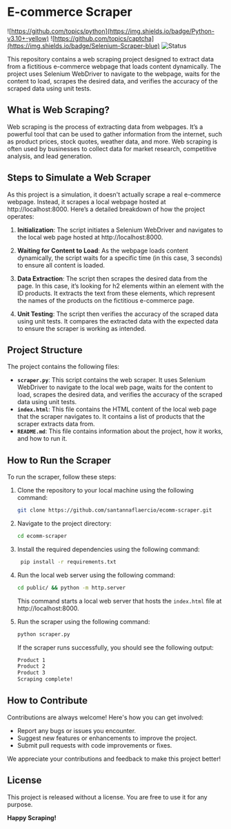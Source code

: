 # E-commerce Scraper

![https://github.com/topics/python](https://img.shields.io/badge/Python-v3.10+-yellow)
![https://github.com/topics/captcha](https://img.shields.io/badge/Selenium-Scraper-blue)
![Status](https://img.shields.io/badge/Status-Complete-yellowgreen)

This repository contains a web scraping project designed to extract data from a fictitious e-commerce webpage that loads
content dynamically. The project uses Selenium WebDriver to navigate to the webpage, waits for the content to load,
scrapes the desired data, and verifies the accuracy of the scraped data using unit tests.

## What is Web Scraping?

Web scraping is the process of extracting data from webpages. It’s a powerful tool that can be used to gather
information from the internet, such as product prices, stock quotes, weather data, and more. Web scraping is often used
by businesses to collect data for market research, competitive analysis, and lead generation.

## Steps to Simulate a Web Scraper

As this project is a simulation, it doesn't actually scrape a real e-commerce webpage. Instead, it scrapes a local
webpage hosted at http://localhost:8000. Here’s a detailed breakdown of how the project operates:

1. **Initialization**: The script initiates a Selenium WebDriver and navigates to the local web page hosted
   at http://localhost:8000.

2. **Waiting for Content to Load**: As the webpage loads content dynamically, the script waits for a specific time (in
   this case, 3 seconds) to ensure all content is loaded.

3. **Data Extraction**: The script then scrapes the desired data from the page. In this case, it’s looking for h2
   elements within an element with the ID products. It extracts the text from these elements, which represent the names
   of the products on the fictitious e-commerce page.

4. **Unit Testing**: The script then verifies the accuracy of the scraped data using unit tests. It compares the
   extracted data with the expected data to ensure the scraper is working as intended.

## Project Structure

The project contains the following files:

- **`scraper.py`**: This script contains the web scraper. It uses Selenium WebDriver to navigate to the local web page,
  waits for the content to load, scrapes the desired data, and verifies the accuracy of the scraped data using unit
  tests.
- **`index.html`**: This file contains the HTML content of the local web page that the scraper navigates to. It contains
  a list of products that the scraper extracts data from.
- **`README.md`**: This file contains information about the project, how it works, and how to run it.

## How to Run the Scraper

To run the scraper, follow these steps:

1. Clone the repository to your local machine using the following command:

   ```bash
   git clone https://github.com/santannaflaercio/ecomm-scraper.git
    ```

2. Navigate to the project directory:

   ```bash
   cd ecomm-scraper
   ```

3. Install the required dependencies using the following command:

   ```bash
    pip install -r requirements.txt
    ```

4. Run the local web server using the following command:

   ```bash
   cd public/ && python -m http.server
   ```

   This command starts a local web server that hosts the `index.html` file at http://localhost:8000.

5. Run the scraper using the following command:

   ```bash
   python scraper.py
   ```

   If the scraper runs successfully, you should see the following output:

    ```bash
   Product 1
   Product 2
   Product 3
   Scraping complete!
    ```
   

## How to Contribute

Contributions are always welcome! Here's how you can get involved:

- Report any bugs or issues you encounter.
- Suggest new features or enhancements to improve the project.
- Submit pull requests with code improvements or fixes.

We appreciate your contributions and feedback to make this project better!

## License

This project is released without a license. You are free to use it for any purpose.

**Happy Scraping!**